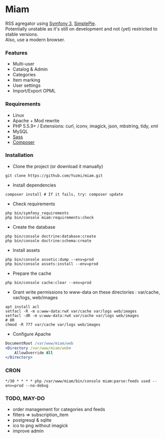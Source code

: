 # Miam

RSS agregator using [Symfony 3](https://symfony.com/), [SimplePie](https://github.com/simplepie/simplepie).  
Potentially unstable as it's still on development and not (yet) restricted to stable versions.  
Also, use a modern browser.  

### Features

- Multi-user
- Catalog & Admin
- Categories
- Item marking
- User settings
- Import/Export OPML

### Requirements

- Linux
- Apache + Mod rewrite
- PHP 5.5.9+ / Extensions: curl, iconv, imagick, json, mbstring, tidy, xml
- MySQL
- [Sass](http://sass-lang.com/install)
- [Composer](https://getcomposer.org/download/)

### Installation

- Clone the project (or download it manually)
```shell
git clone https://github.com/Yuzmi/miam.git
```

- Install dependencies
```shell
composer install # If it fails, try: composer update
```

- Check requirements
```shell
php bin/symfony_requirements
php bin/console miam:requirements:check
```

- Create the database
```shell
php bin/console doctrine:database:create
php bin/console doctrine:schema:create
```

- Install assets
```shell
php bin/console assetic:dump --env=prod
php bin/console assets:install --env=prod
```

- Prepare the cache
```shell
php bin/console cache:clear --env=prod
```

- Grant write permissions to www-data on these directories : var/cache, var/logs, web/images
```shell
apt install acl
setfacl -R -m u:www-data:rwX var/cache var/logs web/images
setfacl -dR -m u:www-data:rwX var/cache var/logs web/images
# OR
chmod -R 777 var/cache var/logs web/images
```

- Configure Apache
```apache
DocumentRoot /var/www/miam/web
<Directory /var/www/miam/web>
	AllowOverride All
</Directory>
```

### CRON
```
*/30 * * * * php /var/www/miam/bin/console miam:parse:feeds used --env=prod --no-debug
```

### TODO, MAY-DO

- order management for categories and feeds
- filters => subscription_item
- postgresql & sqlite
- ico to png without imagick
- improve admin